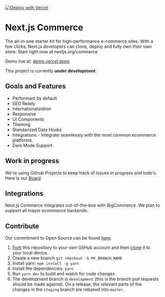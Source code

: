 [![Deploy with Vercel](https://vercel.com/button)](https://vercel.com/new/git/external?repository-url=https%3A%2F%2Fgithub.com%2Fvercel%2Fcommerce&project-name=commerce&repo-name=commerce&demo-title=Next.js%20Commerce&demo-description=An%20all-in-one%20starter%20kit%20for%20high-performance%20e-commerce%20sites.&demo-url=https%3A%2F%2Fdemo.vercel.store&demo-image=https%3A%2F%2Fbigcommerce-demo-asset-ksvtgfvnd.vercel.app%2Fbigcommerce.png&integration-ids=oac_MuWZiE4jtmQ2ejZQaQ7ncuDT)

# Next.js Commerce

The all-in-one starter kit for high-performance e-commerce sites. With a few clicks, Next.js developers can clone, deploy and fully own their own store.
Start right now at nextjs.org/commerce

Demo live at: [demo.vercel.store](https://demo.vercel.store/)

This project is currently <b>under development</b>.

## Goals and Features

- Performant by default
- SEO Ready
- Internationalization
- Responsive
- UI Components
- Theming
- Standarized Data Hooks
- Integrations - Integrate seamlessly with the most common ecommerce platforms.
- Dark Mode Support

## Work in progress
We're using Github Projects to keep track of issues in progress and todo's. Here is our [Board](https://github.com/vercel/commerce/projects/1)

## Integrations
Next.js Commerce integrates out-of-the-box with BigCommerce. We plan to support all mayor ecommerce backends.

## Contribute

Our commitment to Open Source can be found [here](https://vercel.com/oss).

1. [Fork](https://help.github.com/articles/fork-a-repo/) this repository to your own GitHub account and then [clone](https://help.github.com/articles/cloning-a-repository/) it to your local device.
2. Create a new branch `git checkout -b MY_BRANCH_NAME`
3. Install yarn: `npm install -g yarn`
4. Install the dependencies: `yarn`
5. Run `yarn dev` to build and watch for code changes
6. The development branch is `development` (this is the branch pull requests should be made against).
   On a release, the relevant parts of the changes in the `staging` branch are rebased into `master`.
